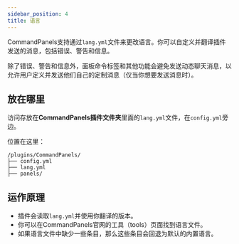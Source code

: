 ```yaml
---
sidebar_position: 4
title: 语言
---
```


CommandPanels支持通过`lang.yml`文件来更改语言。你可以自定义并翻译插件发送的消息，包括错误、警告和信息。

除了错误、警告和信息外，面板命令标签和其他功能会避免发送动态聊天消息，以允许用户定义并发送他们自己的定制消息（仅当你想要发送消息时）。

## 放在哪里

访问存放在**CommandPanels插件文件夹**里面的`lang.yml`文件，在`config.yml`旁边。

位置在这里：

```text
/plugins/CommandPanels/
├── config.yml
├── lang.yml
├── panels/
```

## 运作原理

- 插件会读取`lang.yml`并使用你翻译的版本。
- 你可以在CommandPanels官网的工具（tools）页面找到语言文件。
- 如果语言文件中缺少一些条目，那么这些条目会回退为默认的内置语言。